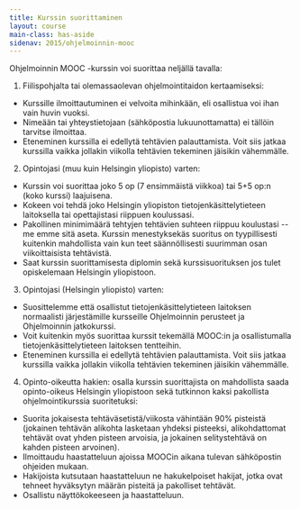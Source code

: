 ```yaml
---
title: Kurssin suorittaminen
layout: course
main-class: has-aside
sidenav: 2015/ohjelmoinnin-mooc
---
```


Ohjelmoinnin MOOC -kurssin voi suorittaa neljällä tavalla:

1. Fiilispohjalta tai olemassaolevan ohjelmointitaidon kertaamiseksi: 
  - Kurssille ilmoittautuminen ei velvoita mihinkään, eli osallistua voi ihan vain huvin vuoksi. 
  - Nimeään tai yhteystietojaan (sähköpostia lukuunottamatta) ei tällöin tarvitse ilmoittaa. 
  - Eteneminen kurssilla ei edellytä tehtävien palauttamista. Voit siis jatkaa kurssilla vaikka jollakin viikolla tehtävien tekeminen jäisikin vähemmälle.

2. Opintojasi (muu kuin Helsingin yliopisto) varten:
  - Kurssin voi suorittaa joko 5 op (7 ensimmäistä viikkoa) tai 5+5 op:n (koko kurssi) laajuisena.
  - Kokeen voi tehdä joko Helsingin yliopiston tietojenkäsittelytieteen laitoksella tai opettajistasi riippuen koulussasi.
  - Pakollinen minimimäärä tehtyjen tehtävien suhteen riippuu koulustasi -- me emme sitä aseta. Kurssin menestyksekäs suoritus on tyypillisesti kuitenkin mahdollista vain kun teet säännöllisesti suurimman osan viikoittaisista tehtävistä.
  - Saat kurssin suorittamisesta diplomin sekä kurssisuorituksen jos tulet opiskelemaan Helsingin yliopistoon.

3. Opintojasi (Helsingin yliopisto) varten:
  - Suosittelemme että osallistut tietojenkäsittelytieteen laitoksen normaalisti järjestämille kursseille Ohjelmoinnin perusteet ja Ohjelmoinnin jatkokurssi.
  - Voit kuitenkin myös suorittaa kurssit tekemällä MOOC:in ja osallistumalla tietojenkäsittelytieteen laitoksen tentteihin. 
  - Eteneminen kurssilla ei edellytä tehtävien palauttamista. Voit siis jatkaa kurssilla vaikka jollakin viikolla tehtävien tekeminen jäisikin vähemmälle. 
  
4. Opinto-oikeutta hakien: osalla kurssin suorittajista on mahdollista saada opinto-oikeus Helsingin yliopistoon sekä tutkinnon kaksi pakollista ohjelmointikurssia suoritetuksi:
  - Suorita jokaisesta tehtäväsetistä/viikosta vähintään 90% pisteistä (jokainen tehtävän alikohta lasketaan yhdeksi pisteeksi, alikohdattomat tehtävät ovat yhden pisteen arvoisia, ja jokainen selitystehtävä on kahden pisteen arvoinen). 
  - Ilmoittaudu haastatteluun ajoissa MOOCin aikana tulevan sähköpostin ohjeiden mukaan.
  - Hakijoista kutsutaan haastatteluun ne hakukelpoiset hakijat, jotka ovat tehneet hyväksytyn määrän pisteitä ja pakolliset tehtävät.
  - Osallistu näyttökokeeseen ja haastatteluun.
